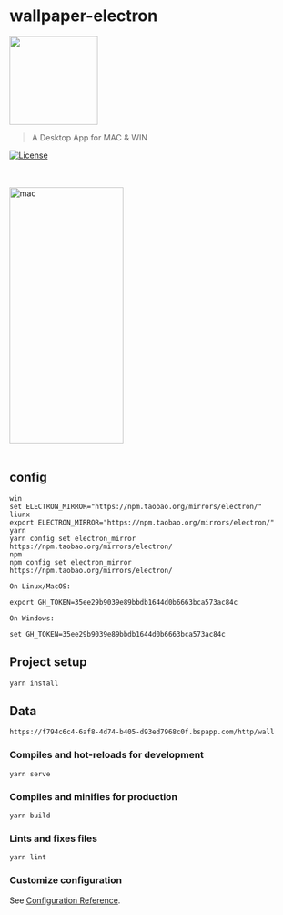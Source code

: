 
# wallpaper-electron

<p>
   <a href="https://static-f794c6c4-6af8-4d74-b405-d93ed7968c0f.bspapp.com/" target="_blank">
      <img alt="" width="155" src="https://vkceyugu.cdn.bspapp.com/VKCEYUGU-aliyun-x0zn4w1xdkfo451f35/1df629b0-4b2f-11eb-bd01-97bc1429a9ff.png">
    </a>
    <br/>
</p>


> A Desktop App for MAC & WIN
<p>
    <a href="https://github.com/tailwindcss/tailwindcss/blob/master/LICENSE"><img src="https://img.shields.io/npm/l/tailwindcss.svg" alt="License"></a>
</p>

<p>
<br/>
<br/>
<a href="https://static-f794c6c4-6af8-4d74-b405-d93ed7968c0f.bspapp.com/" target="_blank">
      <img alt="mac" width="200px" height="450px"  src="https://vkceyugu.cdn.bspapp.com/VKCEYUGU-aliyun-x0zn4w1xdkfo451f35/3677d060-4b2f-11eb-b680-7980c8a877b8.png">
</a>
<br/>
<br/>
</p>

## config 

```
win
set ELECTRON_MIRROR="https://npm.taobao.org/mirrors/electron/"
liunx
export ELECTRON_MIRROR="https://npm.taobao.org/mirrors/electron/"
yarn
yarn config set electron_mirror https://npm.taobao.org/mirrors/electron/
npm 
npm config set electron_mirror https://npm.taobao.org/mirrors/electron/

```

```
On Linux/MacOS:

export GH_TOKEN=35ee29b9039e89bbdb1644d0b6663bca573ac84c

On Windows:

set GH_TOKEN=35ee29b9039e89bbdb1644d0b6663bca573ac84c

```
## Project setup
```
yarn install

```
## Data
```
https://f794c6c4-6af8-4d74-b405-d93ed7968c0f.bspapp.com/http/wall

```

### Compiles and hot-reloads for development
```
yarn serve
```

### Compiles and minifies for production
```
yarn build
```

### Lints and fixes files
```
yarn lint
```

### Customize configuration
See [Configuration Reference](https://cli.vuejs.org/config/).
